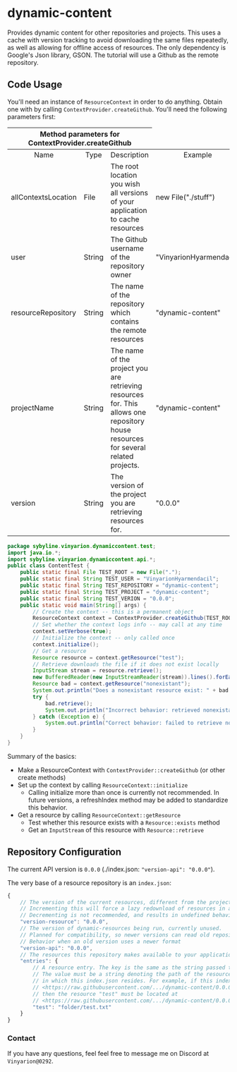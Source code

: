 # dynamic-content

Provides dynamic content for other repositories and projects.
This uses a cache with version tracking to avoid downloading the same files repeatedly, as well as allowing for offline access of resources.
The only dependency is Google's Json library, GSON.
The tutorial will use a Github as the remote repository.

## Code Usage
You'll need an instance of `ResourceContext` in order to do anything.
Obtain one with by calling `ContextProvider.createGithub`.
You'll need the following parameters first:

<table>
    <thead>
        <tr align="center">
            <th colspan="3">Method parameters for ContextProvider.createGithub</th>
        </tr>
    </thead>
    <tbody>
        <tr align="center"><td>Name</td><td>Type</td><td>Description</td><td>Example</td></tr>
        <tr>
            <td>allContextsLocation</td>
            <td>File</td>
            <td>The root location you wish all versions of your application to cache resources</td>
            <td>new File("./stuff")</tr>
        </tr>
        <tr>
            <td>user</td>
            <td>String</td>
            <td>The Github username of the repository owner</td>
            <td>"VinyarionHyarmendacil"</td>
        </tr>
        <tr>
            <td>resourceRepository</td>
            <td>String</td>
            <td>The name of the repository which contains the remote resources</td>
            <td>"dynamic-content"</td>
        </tr>
        <tr>
            <td>projectName</td>
            <td>String</td>
            <td>The name of the project you are retrieving resources for. This allows one repository house resources for several related projects.</td>
            <td>"dynamic-content"</td>
        </tr>
        <tr>
            <td>version</td>
            <td>String</td>
            <td>The version of the project you are retrieving resources for.</td>
            <td>"0.0.0"</td>
        </tr>
    </tbody>
</table>

```java
package sybyline.vinyarion.dynamiccontent.test;
import java.io.*;
import sybyline.vinyarion.dynamiccontent.api.*;
public class ContentTest {
    public static final File TEST_ROOT = new File(".");
    public static final String TEST_USER = "VinyarionHyarmendacil";
    public static final String TEST_REPOSITORY = "dynamic-content";
    public static final String TEST_PROJECT = "dynamic-content";
    public static final String TEST_VERION = "0.0.0";
    public static void main(String[] args) {
        // Create the context -- this is a permanent object
        ResourceContext context = ContextProvider.createGithub(TEST_ROOT, TEST_USER, TEST_REPOSITORY, TEST_PROJECT, TEST_VERION);
        // Set whether the context logs info -- may call at any time
        context.setVerbose(true);
        // Initialize the context -- only called once
        context.initialize();
        // Get a resource
        Resource resource = context.getResource("test");
        // Retrieve downloads the file if it does not exist locally
        InputStream stream = resource.retrieve();
        new BufferedReader(new InputStreamReader(stream)).lines().forEach(System.out::println);
        Resource bad = context.getResource("nonexistant");
        System.out.println("Does a nonexistant resource exist: " + bad.existsAsDownload());
        try {
            bad.retrieve();
            System.out.println("Incorrect behavior: retrieved nonexistant resource");
        } catch (Exception e) {
            System.out.println("Correct behavior: failed to retrieve nonexistant resource");
        }
    }
}

```

Summary of the basics:
- Make a ResourceContext with `ContextProvider::createGithub` (or other create methods)
- Set up the context by calling `ResourceContext::initialize`
    - Calling initialize more than once is currently not recommended. In future versions, a refreshIndex method may be added to standardize this behavior.
- Get a resource by calling `ResourceContext::getResource`
    - Test whether this resource exists with a `Resource::exists` method
    - Get an `InputStream` of this resource with `Resource::retrieve`

## Repository Configuration

The current API version is `0.0.0` (./index.json: `"version-api": "0.0.0"`).

The very base of a resource repository is an `index.json`:

```javascript
{
    // The version of the current resources, different from the project's version.
    // Incrementing this will force a lazy redownload of resources in all distributed instances of your application.
    // Decrementing is not recommended, and results in undefined behavior.
    "version-resource": "0.0.0",
    // The version of dynamic-resources being run, currently unused.
    // Planned for compatibility, so newer versions can read old repositories if something changes drastically for some reason.
    // Behavior when an old version uses a newer format
    "version-api": "0.0.0",
    // The resources this repository makes available to your application.
    "entries": {
        // A resource entry. The key is the same as the string passed to ResourceContext::getResource.
        // The value must be a string denoting the path of the resource relative to the folder
        // in which this index.json resides. For example, if this index.json is at
        // <https://raw.githubusercontent.com/.../dynamic-content/0.0.0/index.json>
        // then the resource "test" must be located at
        // <https://raw.githubusercontent.com/.../dynamic-content/0.0.0/folder/test.txt>
        "test": "folder/test.txt"
    }
}
```

### Contact

If you have any questions, feel feel free to message me on Discord at `Vinyarion@0292`.
